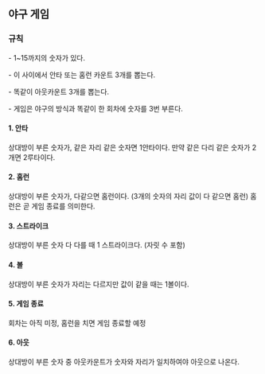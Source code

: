 <h2>야구 게임</h2>

<h3>규칙</h3>

<p>- 1~15까지의 숫자가 있다.</p>
<p>- 이 사이에서 안타 또는 홈런 카운트 3개를 뽑는다.</p>
<p>- 똑같이 아웃카운트 3개를 뽑는다.</p>
<p>- 게임은 야구의 방식과 똑같이 한 회차에 숫자를 3번 부른다.</p>

 <h4>1. 안타</h4>
상대방이 부른 숫자가, 같은 자리 같은 숫자면 1안타이다.
만약 같은 다리 같은 숫자가 2개면 2루타이다.

<h4>2. 홈런</h4>
상대방이 부른 숫자가, 다같으면 홈런이다.
(3개의 숫자의 자리 값이 다 같으면 홈런)
홈런은 곧 게임 종료를 의미한다.

<h4>3. 스트라이크</h4>
상대방이 부른 숫자 다 다를 때 1 스트라이크다. (자릿 수 포함)

<h4>4. 볼</h4>
상대방이 부른 숫자가 자리는 다르지만 값이 같을 때는 1볼이다.

<h4>5. 게임 종료</h4>
회차는 아직 미정, 홈런을 치면 게임 종료할 예정

<h4>6. 아웃</h4>
상대방이 부른 숫자 중 아웃카운트가 숫자와 자리가 일치하여야 아웃으로 나온다.

